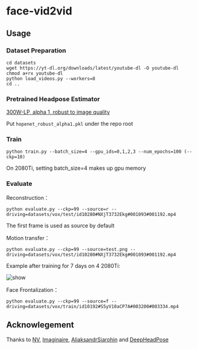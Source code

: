 # face-vid2vid

## Usage

### Dataset Preparation

```shell
cd datasets
wget https://yt-dl.org/downloads/latest/youtube-dl -O youtube-dl
chmod a+rx youtube-dl
python load_videos.py --workers=8
cd ..
```

### Pretrained Headpose Estimator

[300W-LP, alpha 1, robust to image quality](https://drive.google.com/open?id=1m25PrSE7g9D2q2XJVMR6IA7RaCvWSzCR)

Put `hopenet_robust_alpha1.pkl` under the repo root

### Train

```shell
python train.py --batch_size=4 --gpu_ids=0,1,2,3 --num_epochs=100 (--ckp=10)
```

On 2080Ti, setting batch_size=4 makes up gpu memory

### Evaluate

Reconstruction：

```shell
python evaluate.py --ckp=99 --source=r --driving=datasets/vox/test/id10280#NXjT3732Ekg#001093#001192.mp4
```

The first frame is used as source by default

Motion transfer：

```shell
python evaluate.py --ckp=99 --source=test.png --driving=datasets/vox/test/id10280#NXjT3732Ekg#001093#001192.mp4
```

Example after training for 7 days on 4 2080Ti:

![show](output-8.gif) 

Face Frontalization：

```shell
python evaluate.py --ckp=99 --source=f --driving=datasets/vox/train/id10192#S5yV10aCP7A#003200#003334.mp4
```

## Acknowlegement
Thanks to [NV](https://github.com/NVlabs/face-vid2vid), [Imaginaire](https://github.com/NVlabs/imaginaire), [AliaksandrSiarohin](https://github.com/AliaksandrSiarohin/first-order-model) and [DeepHeadPose](https://github.com/DriverDistraction/DeepHeadPose)

